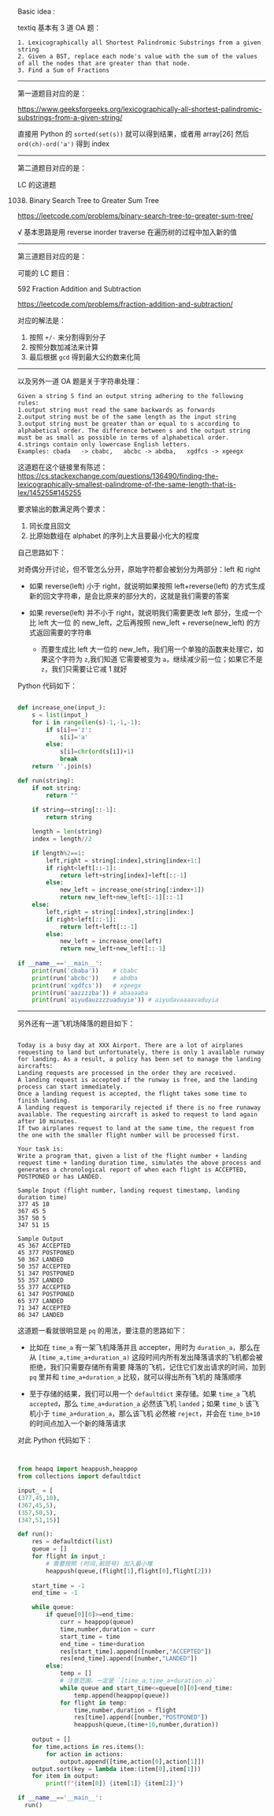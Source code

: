 
Basic idea :

textiq 基本有 3 道 OA 题：

```
1. Lexicographically all Shortest Palindromic Substrings from a given string
2. Given a BST, replace each node's value with the sum of the values of all the nodes that are greater than that ‍‌‍‍‌‌‌‌‍‍‍‍‍‍‍‍‍‍‍‍node.
3. Find a Sum of Fractions
```

---

第一道题目对应的是：

https://www.geeksforgeeks.org/lexicographically-all-shortest-palindromic-substrings-from-a-given-string/

直接用 Python 的 `sorted(set(s))` 就可以得到结果，或者用 array[26]
然后 `ord(ch)-ord('a')` 得到 index

---


第二道题目对应的是：

LC 的这道题

1038. Binary Search Tree to Greater Sum Tree

https://leetcode.com/problems/binary-search-tree-to-greater-sum-tree/

√ 基本思路是用 reverse inorder traverse 在遍历树的过程中加入新的值

---

第三道题目对应的是：

可能的 LC 题目：

592 Fraction Addition and Subtraction

https://leetcode.com/problems/fraction-addition-and-subtraction/

对应的解法是：

1. 按照 `+/-` 来分割得到分子
2. 按照分数加减法来计算
3. 最后根据 `gcd` 得到最大公约数来化简

---

以及另外一道 OA 题是关于字符串处理：

```
Given a string S find an output string adhering to the following rules:
1.output string must read the same backwards as forwards 
2.output string must be of the same length as the input string 
3.output string must be greater than or equal to s according to alphabetical order. The difference between s and the output string must be as small as possible in terms of alphabetical order.
4.strings contain only lowercase English letters.
Examples: cbada   -> cbabc,   abcbc -> abdba,   xgdfcs -> xgeegx

```

这道题在这个链接里有陈述：https://cs.stackexchange.com/questions/136490/finding-the-lexicographically-smallest-palindrome-of-the-same-length-that-is-lex/145255#145255

要求输出的数满足两个要求：

1. 同长度且回文
2. 比原始数组在 alphabet 的序列上大且要最小化大的程度

自己思路如下：

对奇偶分开讨论，但不管怎么分开，原始字符都会被划分为两部分：left 和 right

- 如果 reverse(left) 小于 right，就说明如果按照 left+reverse(left) 的方式生成
新的回文字符串，是会比原来的部分大的，这就是我们需要的答案

- 如果 reverse(left) 并不小于 right，就说明我们需要更改 left 部分，生成一个比 left 大一位
的 new_left，之后再按照 new_left + reverse(new_left) 的方式返回需要的字符串

    - 而要生成比 left 大一位的 new_left，我们用一个单独的函数来处理它，如果这个字符为 `z`,我们知道
它需要被变为 `a`，继续减少前一位；如果它不是 `z`，我们只需要让它减 1 就好

Python 代码如下：

```Python

def increase_one(input_):
    s = list(input_)
    for i in range(len(s)-1,-1,-1):
        if s[i]=='z':
            s[i]='a'
        else:
            s[i]=chr(ord(s[i])+1)
            break
    return ''.join(s)

def run(string):
    if not string:
        return ""
    
    if string==string[::-1]:
        return string

    length = len(string)    
    index = length//2

    if length%2==1:
        left,right = string[:index],string[index+1:]
        if right<left[::-1]:
            return left+string[index]+left[::-1]
        else:
            new_left = increase_one(string[:index+1])
            return new_left+new_left[:-1][::-1]
    else:
        left,right = string[:index],string[index:]
        if right<left[::-1]:
            return left+left[::-1]
        else:
            new_left = increase_one(left)
            return new_left+new_left[::-1]
        
if __name__=='__main__':
    print(run('cbaba'))    # cbabc
    print(run('abcbc'))    # abdba
    print(run('xgdfcs'))   # xgeegx
    print(run('aazzzzba')) # abaaaaba
    print(run('aiyudauzzzzuaduyie')) # aiyudavaaaavaduyia

```

---

另外还有一道飞机场降落的题目如下：

```

Today is a busy day at XXX Airport. There are a lot of airplanes requesting to land but unfortunately, there is only 1 available runway for landing. As a result, a policy has been set to manage the landing aircrafts:
Landing requests are processed in the order they are received.
A landing request is accepted if the runway is free, and the landing process can start immediately.
Once a landing request is accepted, the flight takes some time to finish landing.
A landing request is temporarily rejected if there is no free runaway available. The requesting aircraft is asked to request to land again after 10 minutes.
If two airplanes request to land at the same time, the request from the one with the smaller flight number will be processed first.

Your task is:
Write a program that, g‍‍‌‌‌‍‌‍‌‍‍‌‌‌‍‌‍‍iven a list of the flight number + landing request time + landing duration time, simulates the above process and generates a chronological report of when each flight is ACCEPTED, POSTPONED or has LANDED.

Sample Input (flight number, landing request timestamp, landing duration time)
377 45 10
367 45 5
357 50 5
347 51 15

Sample Output
45 367 ACCEPTED
45 377 POSTPONED
50 367 LANDED
50 357 ACCEPTED
51 347 POSTPONED
55 357 LANDED
55 377 ACCEPTED
61 347 POSTPONED
65 377 LANDED
71 347 ACCEPTED 
86 347 LANDED

```

这道题一看就很明显是 `pq` 的用法，要注意的思路如下：

- 比如在 `time_a` 有一架飞机降落并且 accepter，用时为 `duration_a`，那么在从
`[time_a,time_a+duration_a)` 这段时间内所有发出降落请求的飞机都会被拒绝，我们只需要存储所有需要
降落的飞机，记住它们发出请求的时间，加到 `pq` 里并和 `time_a+duration_a` 比较，就可以得出所有飞机的
降落顺序

- 至于存储的结果，我们可以用一个 `defaultdict` 来存储。如果 `time_a` 飞机 `accepted`，那么
`time_a+duration_a` 必然该飞机 `landed`；如果 `time_b` 该飞机小于 `time_a+duration_a`，那么该飞机
必然被 `reject`，并会在 `time_b+10` 的时间点加入一个新的降落请求

对此 Python 代码如下：

```Python


from heapq import heappush,heappop
from collections import defaultdict

input_ = [
(377,45,10),
(367,45,5),
(357,50,5),
(347,51,15)]

def run():
    res = defaultdict(list)
    queue = []
    for flight in input_:
        # 需要按照 (时间,航班号) 加入最小堆
        heappush(queue,(flight[1],flight[0],flight[2]))
    
    start_time = -1
    end_time = -1

    while queue:
        if queue[0][0]>=end_time:
            curr = heappop(queue)
            time,number,duration = curr
            start_time = time
            end_time = time+duration
            res[start_time].append([number,"ACCEPTED"])
            res[end_time].append([number,"LANDED"])
        else:
            temp = []
            # 注意范围，一定是 `[time_a,time_a+duration_a)`
            while queue and start_time<=queue[0][0]<end_time:
                temp.append(heappop(queue))
            for flight in temp:
                time,number,duration = flight
                res[time].append([number,"POSTPONED"])
                heappush(queue,(time+10,number,duration))
  
    output = []
    for time,actions in res.items():
        for action in actions:
            output.append([time,action[0],action[1]])
    output.sort(key = lambda item:(item[0],item[1]))
    for item in output:
        print(f"{item[0]} {item[1]} {item[2]}")

if __name__=='__main__':
  run()

```
